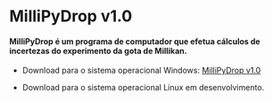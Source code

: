# MilliPyDrop v1.0

 #### MilliPyDrop é um programa de computador que efetua cálculos de incertezas do experimento da gota de Millikan.

- Download para o sistema operacional Windows: [MilliPyDrop v1.0](https://drive.google.com/drive/folders/1sUzVV2EW4wuB-aaSVzO89AYJN1O3bhOp?usp=drive_link)

- Download para o sistema operacional Linux em desenvolvimento.
  
